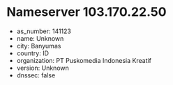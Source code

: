 # Nameserver 103.170.22.50

* as_number: 141123
* name: Unknown
* city: Banyumas
* country: ID
* organization: PT Puskomedia Indonesia Kreatif
* version: Unknown
* dnssec: false
